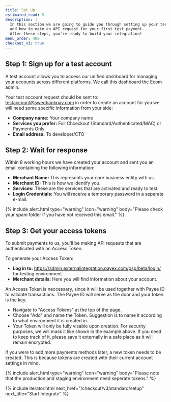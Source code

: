 ```yaml
---
title: Set Up
estimated_read: 5
description: |
  In this section we are going to guide you through setting up your test account
  and how to make an API request for your first test payment.
  After these steps, you're ready to build your integration!
menu_order: 400
checkout_v3: true
---
```


## Step 1: Sign up for a test account

A test account allows you to access our unified dashboard for managing your
accounts across different platforms. We call this dashboard the Ecom admin.

Your test account request should be sent to: testaccount@swedbankpay.com in
order to create an account for you we will need some specific information from
your side:

- **Company name:** Your company name
- **Services you prefer:** Full Chceckout (Standard/Authenticated/MAC) or
  Payments Only
- **Email address:** To developer/CTO

## Step 2: Wait for response

Within 8 working hours we have created your account and sent you an email
containing the following information:

- **Merchant Name:** This represents your core business entity with us.
- **Merchant ID:** This is how we identify you.
- **Services:** These are the services that are activated and ready to test.
- **Login Credentials:** You will receive a temporary password in a seperate
  e-mail.
  
{% include alert.html type="warning" icon="warning" body="Please check your spam
folder if you have not received this email." %}

## Step 3: Get your access tokens

To submit payments to us, you'll be making API requests that are authenticated
with an Access Token.

To generate your Access Token:

- **Log in to:** <https://admin.externalintegration.payex.com/psp/beta/login/>
  for testing environment.
- **Merchant details:** Here you will find information about your account.

An Access Token is neccessary, since it will be used together with Payee ID to
validate transactions. The Payee ID will serve as the door and your token is the
key.

- Navigate to "Access Tokens" at the top of the page.
- Choose "Add" and name the Token. Suggestion is to name it according to what
  environment it is created in.
- Your Token will only be fully visable upon creation. For security purposes, we
  will mask it like shown in the example above. If you need to keep track of it,
  please save it externally in a safe place as it will remain encrypted.

If you were to add more payments methods later, a new token needs to be created.
This is because tokens are created with their current account settings in mind.

{% include alert.html type="warning" icon="warning" body="Please note that the
production and staging environment need seperate tokens." %}

{% include iterator.html next_href="/checkout/v3/standard/setup"
                         next_title="Start Integrate" %}
